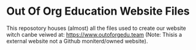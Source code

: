 # Out Of Org Education Website Files
This reposotory houses (almost) all the files used to create our website witch canbe veiwed at: https://www.outoforgedu.team (Note: Thisis a external website not a Github moniterd/owned website).

